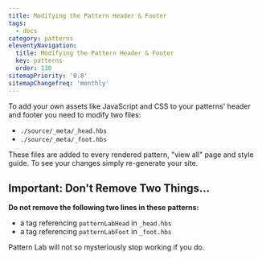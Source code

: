 ```yaml
---
title: Modifying the Pattern Header & Footer
tags:
  - docs
category: patterns
eleventyNavigation:
  title: Modifying the Pattern Header & Footer
  key: patterns
  order: 130
sitemapPriority: '0.8'
sitemapChangefreq: 'monthly'
---
```


To add your own assets like JavaScript and CSS to your patterns' header and footer you need to modify two files:

- `./source/_meta/_head.hbs`
- `./source/_meta/_foot.hbs`

These files are added to every rendered pattern, "view all" page and style guide. To see your changes simply re-generate your site.

## Important: Don't Remove Two Things...

**Do not remove the following two lines in these patterns:**

- a tag referencing `patternLabHead` in `_head.hbs`
- a tag referencing `patternLabFoot` in `_foot.hbs`

Pattern Lab will not so mysteriously stop working if you do.

